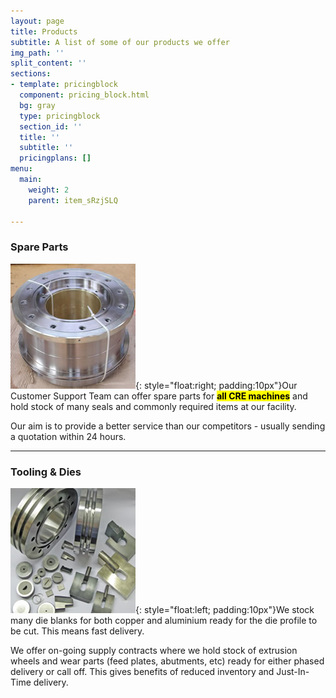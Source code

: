 ```yaml
---
layout: page
title: Products
subtitle: A list of some of our products we offer
img_path: ''
split_content: ''
sections:
- template: pricingblock
  component: pricing_block.html
  bg: gray
  type: pricingblock
  section_id: ''
  title: ''
  subtitle: ''
  pricingplans: []
menu:
  main:
    weight: 2
    parent: item_sRzjSLQ

---
```

### Spare Parts

![](/images/spare-parts-product.jpg){: style="float:right; padding:10px"}Our Customer Support Team can offer spare parts for **<mark>all CRE machines</mark>** and hold stock of many seals and commonly required items at our facility.

Our aim is to provide a better service than our competitors - usually sending a quotation within 24 hours.

***

### Tooling & Dies

![](/images/tooling-dies.jpg){: style="float:left; padding:10px"}We stock many die blanks for both copper and aluminium ready for the die profile to be cut. This means fast delivery.

We offer on-going supply contracts where we hold stock of extrusion wheels and wear parts (feed plates, abutments, etc) ready for either phased delivery or call off. This gives benefits of reduced inventory and Just-In-Time delivery.